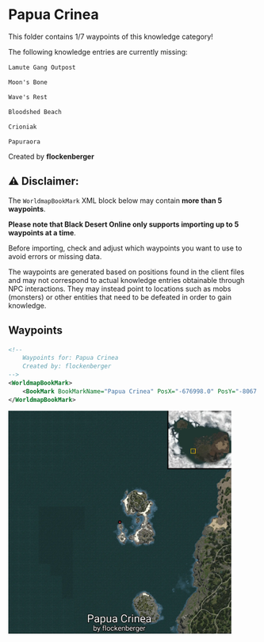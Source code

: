 # Papua Crinea

This folder contains 1/7 waypoints of this knowledge category!

The following knowledge entries are currently missing: 

```
Lamute Gang Outpost
```

```
Moon's Bone
```

```
Wave's Rest
```

```
Bloodshed Beach
```

```
Crioniak
```

```
Papuraora
```


Created by **flockenberger**

## ⚠️ Disclaimer:
The `WorldmapBookMark` XML block below may contain **more than 5 waypoints**.

**Please note that Black Desert Online only supports importing up to 5 waypoints at a time**.

Before importing, check and adjust which waypoints you want to use to avoid errors or missing data.

The waypoints are generated based on positions found in the client files and may not correspond to actual knowledge entries obtainable through NPC interactions.
They may instead point to locations such as mobs (monsters) or other entities that need to be defeated in order to gain knowledge.

## Waypoints
```xml
<!--
    Waypoints for: Papua Crinea
    Created by: flockenberger
-->
<WorldmapBookMark>
    <BookMark BookMarkName="Papua Crinea" PosX="-676998.0" PosY="-8067.18017578125" PosZ="-183841.0" />
</WorldmapBookMark>
```

<img src="./Papua Crinea_Papua Crinea_Preview.webp" width="450"/> 